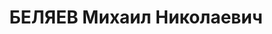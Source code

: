 ---
title: БЕЛЯЕВ Михаил Николаевич
description: 'Род. в 1890, г. Киев, украинец, обр.: среднее, член ВКП(б). Проживал:
  Московская обл., г. Можайск, военный городок при огнескладе № 67. Начальник военного
  огнесклада № 67, майор

  Арестован 18.06.1937. Обв. в участии в к.-р. террористической организации. Приговор:
  ВК ВС СССР, 28.11.1937 – ВМН. Расстрелян 28.11.1937, г.Москва.

  Реабилитирован ВК ВС СССР апрель 1956'
---